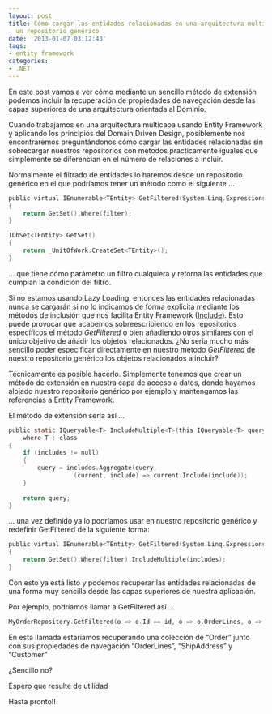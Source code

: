 ```yaml
---
layout: post
title: Cómo cargar las entidades relacionadas en una arquitectura multicapa desde
  un repositorio genérico
date: '2013-01-07 03:12:43'
tags:
- entity framework
categories:
- .NET
---
```



En este post vamos a ver cómo mediante un sencillo método de extensión podemos incluir la recuperación de propiedades de navegación desde las capas superiores de una arquitectura orientada al Dominio.

Cuando trabajamos en una arquitectura multicapa usando Entity Framework y aplicando los principios del Domain Driven Design, posiblemente nos encontraremos preguntándonos cómo cargar las entidades relacionadas sin sobrecargar nuestros repositorios con métodos practicamente iguales que simplemente se diferencian en el número de relaciones a incluir.

Normalmente el filtrado de entidades lo haremos desde un repositorio genérico en el que podríamos tener un método como el siguiente …

```c
public virtual IEnumerable<TEntity> GetFiltered(System.Linq.Expressions.Expression<Func<TEntity, bool>> filter)
{
    return GetSet().Where(filter);
}

IDbSet<TEntity> GetSet()
{
    return _UnitOfWork.CreateSet<TEntity>();
}
```

… que tiene cómo parámetro un filtro cualquiera y retorna las entidades que cumplan la condición del filtro.

Si no estamos usando Lazy Loading, entonces las entidades relacionadas nunca se cargarán si no lo indicamos de forma explícita mediante los métodos de inclusión que nos facilita Entity Framework ([Include](http://msdn.microsoft.com/es-es/library/bb738708.aspx "Include")). Esto puede provocar que acabemos sobreescribiendo en los repositorios específicos el método *GetFiltered* o bien añadiendo otros similares con el único objetivo de añadir los objetos relacionados. ¿No sería mucho más sencillo poder especificar directamente en nuestro método *GetFiltered* de nuestro repositorio genérico los objetos relacionados a incluir?

Técnicamente es posible hacerlo. Simplemente tenemos que crear un método de extensión en nuestra capa de acceso a datos, donde hayamos alojado nuestro repositorio genérico por ejemplo y mantengamos las referencias a Entity Framework.

El método de extensión sería así …

```c
public static IQueryable<T> IncludeMultiple<T>(this IQueryable<T> query, params Expression<Func<T, object>>[] includes)
    where T : class
{
    if (includes != null)
    {
        query = includes.Aggregate(query, 
                  (current, include) => current.Include(include));
    }
 
    return query;
}
```

… una vez definido ya lo podríamos usar en nuestro repositorio genérico y redefinir GetFiltered de la siguiente forma:

```c
public virtual IEnumerable<TEntity> GetFiltered(System.Linq.Expressions.Expression<Func<TEntity, bool>> filter, params Expression<Func<T, object>>[] includes)
{
    return GetSet().Where(filter).IncludeMultiple(includes);
}
```

Con esto ya está listo y podemos recuperar las entidades relacionadas de una forma muy sencilla desde las capas superiores de nuestra aplicación.

Por ejemplo, podríamos llamar a GetFiltered así …

```c
MyOrderRepository.GetFiltered(o => o.Id == id, o => o.OrderLines, o => o.ShipAddress, o => o.Customer)
```

En esta llamada estaríamos recuperando una colección de “Order” junto con sus propiedades de navegación “OrderLines”, “ShipAddress” y “Customer”

¿Sencillo no?

Espero que resulte de utilidad

Hasta pronto!!


